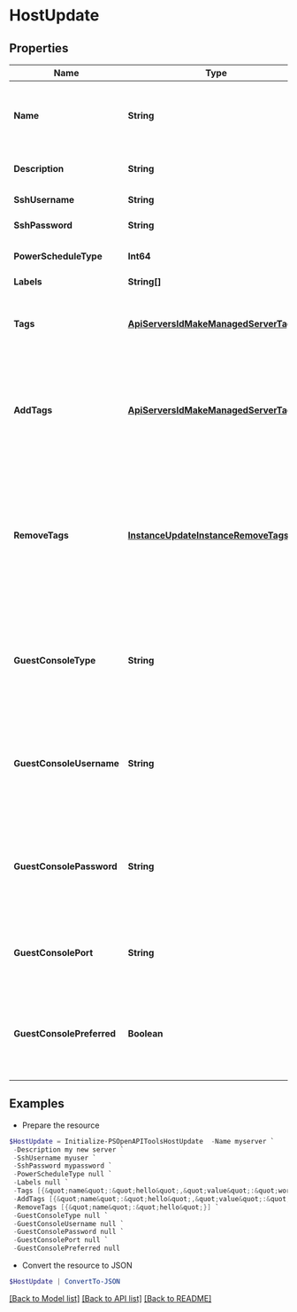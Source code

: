# HostUpdate
## Properties

Name | Type | Description | Notes
------------ | ------------- | ------------- | -------------
**Name** | **String** | Unique name scoped to your account for the server. | [optional] 
**Description** | **String** | Optional description field. | [optional] 
**SshUsername** | **String** | SSH Username | [optional] 
**SshPassword** | **String** | SSH Password | [optional] 
**PowerScheduleType** | **Int64** | Power schedule ID. | [optional] 
**Labels** | **String[]** |  | [optional] 
**Tags** | [**ApiServersIdMakeManagedServerTags[]**](ApiServersIdMakeManagedServerTags.md) | Metadata tags, Array of objects having a name and value. | [optional] 
**AddTags** | [**ApiServersIdMakeManagedServerTags[]**](ApiServersIdMakeManagedServerTags.md) | Add or update value of Metadata tags, Array of objects having a name and value. | [optional] 
**RemoveTags** | [**InstanceUpdateInstanceRemoveTags[]**](InstanceUpdateInstanceRemoveTags.md) | Remove Metadata tags, Array of objects having a name and an optional value. If value is passed, it must match to be removed. | [optional] 
**GuestConsoleType** | **String** | The Type of guest console this server provides such as disabled, vnc, rdp, ssh | [optional] 
**GuestConsoleUsername** | **String** | The optional guest console username if you don&#39;t want to use the user defaults | [optional] 
**GuestConsolePassword** | **String** | The optional guest console password if not using the accessing users creds | [optional] 
**GuestConsolePort** | **String** | The port the guest console is being accessed from | [optional] 
**GuestConsolePreferred** | **Boolean** | Can turn off guest console preferences on server in favor of hypervisor console | [optional] [default to $true]

## Examples

- Prepare the resource
```powershell
$HostUpdate = Initialize-PSOpenAPIToolsHostUpdate  -Name myserver `
 -Description my new server `
 -SshUsername myuser `
 -SshPassword mypassword `
 -PowerScheduleType null `
 -Labels null `
 -Tags [{&quot;name&quot;:&quot;hello&quot;,&quot;value&quot;:&quot;world&quot;},{&quot;name&quot;:&quot;flash&quot;,&quot;value&quot;:&quot;bang&quot;}] `
 -AddTags [{&quot;name&quot;:&quot;hello&quot;,&quot;value&quot;:&quot;world&quot;},{&quot;name&quot;:&quot;flash&quot;,&quot;value&quot;:&quot;bang&quot;}] `
 -RemoveTags [{&quot;name&quot;:&quot;hello&quot;}] `
 -GuestConsoleType null `
 -GuestConsoleUsername null `
 -GuestConsolePassword null `
 -GuestConsolePort null `
 -GuestConsolePreferred null
```

- Convert the resource to JSON
```powershell
$HostUpdate | ConvertTo-JSON
```

[[Back to Model list]](../README.md#documentation-for-models) [[Back to API list]](../README.md#documentation-for-api-endpoints) [[Back to README]](../README.md)

